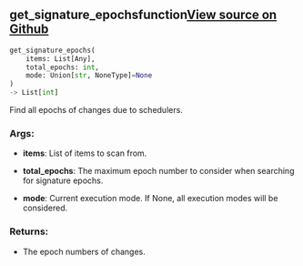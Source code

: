 ## get_signature_epochs<span class="tag">function</span><a class="sourcelink" href=https://github.com/fastestimator/fastestimator/blob/r1.0/fastestimator/schedule/schedule.py/#L144-L162>View source on Github</a>
```python
get_signature_epochs(
	items: List[Any],
	total_epochs: int,
	mode: Union[str, NoneType]=None
)
-> List[int]
```
Find all epochs of changes due to schedulers.


<h3>Args:</h3>


* **items**: List of items to scan from.

* **total_epochs**: The maximum epoch number to consider when searching for signature epochs.

* **mode**: Current execution mode. If None, all execution modes will be considered. 

<h3>Returns:</h3>

<ul class="return-block"><li>    The epoch numbers of changes.</li></ul>


